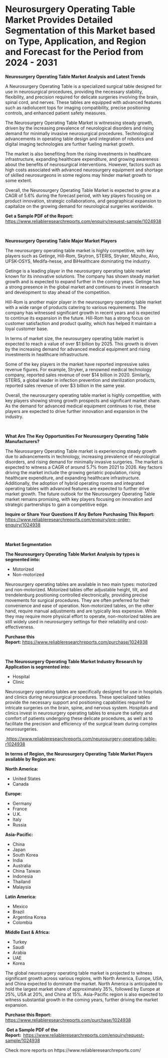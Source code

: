 <p><h1>Neurosurgery Operating Table Market Provides Detailed Segmentation of this Market based on Type, Application, and Region and Forecast for the Period from 2024 - 2031</h1></p><p><strong>Neurosurgery Operating Table Market Analysis and Latest Trends</strong></p>
<p><p>A Neurosurgery Operating Table is a specialized surgical table designed for use in neurosurgical procedures, providing the necessary stability, flexibility, and precision required for delicate surgeries involving the brain, spinal cord, and nerves. These tables are equipped with advanced features such as radiolucent tops for imaging compatibility, precise positioning controls, and enhanced patient safety measures.</p><p>The Neurosurgery Operating Table Market is witnessing steady growth, driven by the increasing prevalence of neurological disorders and rising demand for minimally invasive neurosurgical procedures. Technological advancements in operating table design and integration of robotics and digital imaging technologies are further fueling market growth.</p><p>The market is also benefiting from the rising investments in healthcare infrastructure, expanding healthcare expenditure, and growing awareness about the benefits of neurosurgical interventions. However, factors such as high costs associated with advanced neurosurgery equipment and shortage of skilled neurosurgeons in some regions may hinder market growth to some extent.</p><p>Overall, the Neurosurgery Operating Table Market is expected to grow at a CAGR of 5.6% during the forecast period, with key players focusing on product innovation, strategic collaborations, and geographical expansion to capitalize on the growing demand for neurological surgeries worldwide.</p></p>
<p><strong>Get a Sample PDF of the Report:&nbsp;</strong> <a href="https://www.reliableresearchreports.com/enquiry/request-sample/1024938">https://www.reliableresearchreports.com/enquiry/request-sample/1024938</a></p>
<p>&nbsp;</p>
<p><strong>Neurosurgery Operating Table Major Market Players</strong></p>
<p><p>The neurosurgery operating table market is highly competitive, with key players such as Getinge, Hill-Rom, Skytron, STERIS, Stryker, Mizuho, Alvo, UFSK-OSYS, Medifa-hesse, and BiHealthcare dominating the industry.</p><p>Getinge is a leading player in the neurosurgery operating table market known for its innovative solutions. The company has shown steady market growth and is expected to expand further in the coming years. Getinge has a strong presence in the global market and continues to invest in research and development to stay ahead of the competition.</p><p>Hill-Rom is another major player in the neurosurgery operating table market with a wide range of products catering to various requirements. The company has witnessed significant growth in recent years and is expected to continue its expansion in the future. Hill-Rom has a strong focus on customer satisfaction and product quality, which has helped it maintain a loyal customer base.</p><p>In terms of market size, the neurosurgery operating table market is expected to reach a value of over $1 billion by 2025. This growth is driven by the increasing demand for advanced medical equipment and rising investments in healthcare infrastructure.</p><p>Some of the key players in the market have reported impressive sales revenue figures. For example, Stryker, a renowned medical technology company, reported sales revenue of over $14 billion in 2020. Similarly, STERIS, a global leader in infection prevention and sterilization products, reported sales revenue of over $3 billion in the same year.</p><p>Overall, the neurosurgery operating table market is highly competitive, with key players showing strong growth prospects and significant market share. As the demand for advanced medical equipment continues to rise, these players are expected to drive further innovation and expansion in the industry.</p></p>
<p>&nbsp;</p>
<p><strong>What Are The Key Opportunities For Neurosurgery Operating Table Manufacturers?</strong></p>
<p><p>The Neurosurgery Operating Table market is experiencing steady growth due to advancements in technology, increasing prevalence of neurological disorders, and rising demand for minimally invasive surgeries. The market is expected to witness a CAGR of around 5.7% from 2021 to 2026. Key factors driving the market include the growing geriatric population, rising healthcare expenditure, and expanding healthcare infrastructure. Additionally, the adoption of hybrid operating rooms and integrated operating tables with advanced features are expected to further drive market growth. The future outlook for the Neurosurgery Operating Table market remains promising, with key players focusing on innovation and strategic partnerships to gain a competitive edge.</p></p>
<p><strong>Inquire or Share Your Questions If Any Before Purchasing This Report:</strong> <a href="https://www.reliableresearchreports.com/enquiry/pre-order-enquiry/1024938">https://www.reliableresearchreports.com/enquiry/pre-order-enquiry/1024938</a></p>
<p>&nbsp;</p>
<p><strong>Market Segmentation</strong></p>
<p><strong>The Neurosurgery Operating Table Market Analysis by types is segmented into:</strong></p>
<p><ul><li>Motorized</li><li>Non-motorized</li></ul></p>
<p><p>Neurosurgery operating tables are available in two main types: motorized and non-motorized. Motorized tables offer adjustable height, tilt, and trendelenburg positioning controlled electronically, providing precise movements for surgical procedures. They are often preferred for their convenience and ease of operation. Non-motorized tables, on the other hand, require manual adjustments and are typically less expensive. While they may require more physical effort to operate, non-motorized tables are still widely used in neurosurgery settings for their reliability and cost-effectiveness.</p></p>
<p><strong>Purchase this Report:&nbsp;</strong><a href="https://www.reliableresearchreports.com/purchase/1024938">https://www.reliableresearchreports.com/purchase/1024938</a></p>
<p>&nbsp;</p>
<p><strong>The Neurosurgery Operating Table Market Industry Research by Application is segmented into:</strong></p>
<p><ul><li>Hospital</li><li>Clinic</li></ul></p>
<p><p>Neurosurgery operating tables are specifically designed for use in hospitals and clinics during neurosurgical procedures. These specialized tables provide the necessary support and positioning capabilities required for intricate surgeries on the brain, spine, and nervous system. Hospitals and clinics invest in neurosurgery operating tables to ensure the safety and comfort of patients undergoing these delicate procedures, as well as to facilitate the precision and efficiency of the surgical team during complex neurosurgeries.</p></p>
<p><a href="https://www.reliableresearchreports.com/neurosurgery-operating-table-r1024938">&nbsp;https://www.reliableresearchreports.com/neurosurgery-operating-table-r1024938</a></p>
<p><strong>In terms of Region, the Neurosurgery Operating Table Market Players available by Region are:</strong></p>
<p>
    <p> <strong> North America: </strong>
        <ul>
            <li>United States</li>
            <li>Canada</li>
        </ul>
        </p> 
    <p> <strong> Europe: </strong>
        <ul>
            <li>Germany</li>
            <li>France</li>
            <li>U.K.</li>
            <li>Italy</li>
            <li>Russia</li>
        </ul>
        </p> 
    <p> <strong> Asia-Pacific: </strong>
        <ul>
            <li>China</li>
            <li>Japan</li>
            <li>South Korea</li>
            <li>India</li>
            <li>Australia</li>
            <li>China Taiwan</li>
            <li>Indonesia</li>
            <li>Thailand</li>
            <li>Malaysia</li>
        </ul>
        </p> 
    <p> <strong> Latin America: </strong>
        <ul>
            <li>Mexico</li>
            <li>Brazil</li>
            <li>Argentina Korea</li>
            <li>Colombia</li>
        </ul>
        </p> 
    <p> <strong> Middle East & Africa: </strong>
        <ul>
            <li>Turkey</li>
            <li>Saudi</li>
            <li>Arabia</li>
            <li>UAE</li>
            <li>Korea</li>
        </ul>
    </p>
    </p>
<p><p>The global neurosurgery operating table market is projected to witness significant growth across various regions, with North America, Europe, USA, and China expected to dominate the market. North America is anticipated to hold the largest market share of approximately 35%, followed by Europe at 25%, USA at 20%, and China at 15%. Asia-Pacific region is also expected to witness substantial growth in the coming years, further driving the market expansion.</p></p>
<p><strong>Purchase this Report: </strong><a href="https://www.reliableresearchreports.com/purchase/1024938">https://www.reliableresearchreports.com/purchase/1024938</a></p>
<p>&nbsp;<strong>Get a Sample PDF of the Report:&nbsp;&nbsp;</strong><a href="https://www.reliableresearchreports.com/enquiry/request-sample/1024938">https://www.reliableresearchreports.com/enquiry/request-sample/1024938</a></p>
<p><strong></strong></p>
<p>Check more reports on https://www.reliableresearchreports.com/</p>